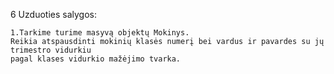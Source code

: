 6 Uzduoties salygos:

    1.Tarkime turime masyvą objektų Mokinys.
    Reikia atspausdinti mokinių klasės numerį bei vardus ir pavardes su jų trimestro vidurkiu
    pagal klases vidurkio mažėjimo tvarka.